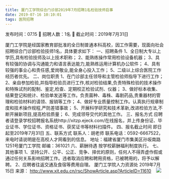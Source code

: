 ```yaml
---
title: 厦门工学院综合门诊部2019年7月招聘1名检验技师启事
date: 2019-07-16 10:10:01
tags: 医院招聘
---
```

发布时间：07.15   🌟   招聘人数：1名   🌈   截止时间：2019年7月31日
<!-- more -->
厦门工学院是经国家教育部批准的全日制普通本科高校，因工作需要，现面向社会招聘综合门诊部检验技师1名，具体要求如下：
一、招聘条件
1、全日制大专以上学历,具有检验技师及以上技术职称；
2、能熟练操作常用检验设备机器；
3、具有较强的协调与沟通能力和语言表达能力,能熟练运用计算机办公软件；
4、具有较强的事业心和责任感,爱岗敬业,能全身心投入工作；
5、二级以上综合医院工作经历者优先。
二、岗位职责
1、在门诊部主任领导和主管检验师指导下进行工作；
2、亲自参加检验,并指导检验员进行工作,核对检验结果,负责特殊检验的技术操作和特殊试剂的配制、鉴定,检查、定期校正检验试剂、仪器；
3、做好标本收集、结果登记和统计、检验单发送等工作。负责菌种、毒株、毒剧药品,贵重器材的管理和检验材料的请领、报销等工作；
4、做好专业质量控制工作。认真执行规章制度和技术操作规程,严防差错事故；
5、开展科学研究和技术革新,改进检验方法,不断开展新项目,提高检验质量；
6、完成领导交代的其他工作。
三、报名方式
应聘者请登录学校招聘报名系统http://xitzp.ejeck.com/在线报名，并上传身份证、毕业证书、学位证书、资格证书、获奖证书等材料扫描件。
四、报名截止时间
即日起至2019年7月31日
五、联系方式
联系人：胡老师
联系电话：0592-6667522，来电时请说明是在高校人才网看到的信息。
地址：福建省厦门市集美区孙坂南路1251号厦门工学院
邮编：361021
六、薪酬待遇
按学校薪酬福利制度执行。
七、其他事项
1、坚持公开、公平、公正、竞争、择优的原则，任何人不得弄虚作假或通过任何关系影响招聘工作。违者取消应聘和聘用资格，已被聘用的，将予以解聘。
2、应聘者往返交通及食宿等费用自理。
厦门工学院人力资源处
2019年7月15日
来源：
http://www.xit.edu.cn/rsc/ShowArticle.asp?ArticleID=11610
 
 ![](https://cdn.weiweiblog.cn/20181015134814.png)